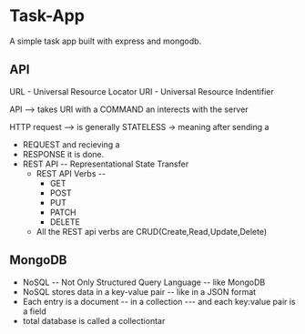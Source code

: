 # Task-App
A simple task app built with express and mongodb.
## API
URL - Universal Resource Locator
URI - Universal Resource Indentifier

API --> takes URI with a COMMAND an interects with the server

HTTP request --> is generally STATELESS -> meaning after sending a 
- REQUEST and recieving a 
- RESPONSE it is done.
- REST API -- Representational State Transfer
	- REST API Verbs --
		- GET
		- POST
		- PUT
		- PATCH
		- DELETE
	- All the REST api verbs are CRUD(Create,Read,Update,Delete)

## MongoDB
* NoSQL -- Not Only Structured Query Language -- like MongoDB
* NoSQL stores data in a key-value pair -- like in a JSON format
* Each entry is a document -- in a collection --- and each key:value pair is a field
* total database is called a collectiontar 